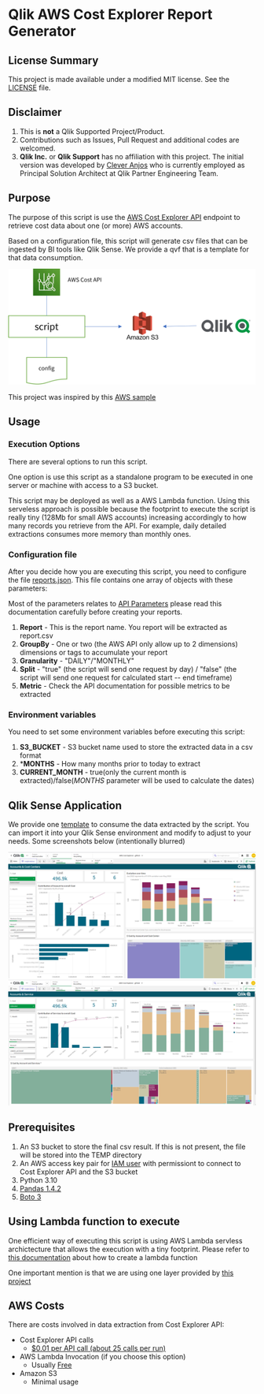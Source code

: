 # Qlik AWS Cost Explorer Report Generator

## License Summary

This project is made available under a modified MIT license. See the [LICENSE](LICENSE) file.

## Disclaimer

1. This is **not** a Qlik Supported Project/Product.
2. Contributions such as Issues, Pull Request and additional codes are welcomed.
3. **Qlik Inc.** or **Qlik Support** has no affiliation with this project. The initial version was developed by [Clever Anjos](https://www.linkedin.com/in/cleveranjos/) who is currently employed as Principal Solution Architect at Qlik Partner Engineering Team.

## Purpose

The purpose of this script is use the [AWS Cost Explorer API](https://docs.aws.amazon.com/aws-cost-management/latest/APIReference/API_GetCostAndUsage.html) endpoint to retrieve cost data about one (or more) AWS accounts.

Based on a configuration file, this script will generate csv files that can be ingested by BI tools like Qlik Sense. We provide a qvf that is a template for that data consumption.

![image info](./img/highlevel.png)

This project was inspired by this [AWS sample](https://github.com/aws-samples/aws-cost-explorer-report)

## Usage

### Execution Options

There are several options to run this script.

One option is use this script as a standalone program to be executed in one server or machine with access to a S3 bucket.

This script may be deployed as well as a AWS Lambda function. Using this serveless approach is possible because the footprint to execute the script is really tiny (128Mb for small AWS accounts) increasing accordingly to how many records you retrieve from the API. For example, daily detailed extractions consumes more memory than monthly ones.

### Configuration file

After you decide how you are executing this script, you need to configure the file [reports.json](./reports.json). This file contains one array of objects with these parameters:

Most of the parameters relates to [API Parameters](https://docs.aws.amazon.com/aws-cost-management/latest/APIReference/API_GetCostAndUsage.html) please read this documentation carefully before creating your reports.

1. **Report** - This is the report name. You report will be extracted as report.csv
2. **GroupBy** - One or two (the AWS API only allow up to 2 dimensions) dimensions or tags to accumulate your report
3. **Granularity**  - "DAILY"/"MONTHLY"
4. **Split** - "true" (the script will send one request by day) / "false" (the script will send one request for calculated start -- end timeframe)
5. **Metric** -  Check the API documentation for possible metrics to be extracted

### Environment variables

You need to set some environment variables before executing this script:

1. **S3_BUCKET** - S3 bucket name used to store the extracted data in a csv format
2. ***MONTHS** - How many months prior to today to extract
3. **CURRENT_MONTH** - true(only the current month is extracted)/false(*MONTHS* parameter will be used to calculate the dates)

## Qlik Sense Application

We provide one [template](qvf/AWS%20Cost%20Explorer%20-%20github.qvf) to consume the data extracted by the script. You can import it into your Qlik Sense environment and modify to adjust to your needs.
Some screenshots below (intentionally blurred)

![image info](./img/dash-1.png)
![image info](./img/dash-2.png)

## Prerequisites

1. An S3 bucket to store the final csv result. If this is not present, the file will be stored into the TEMP directory
2. An AWS access key pair for [IAM user](<https://docs.aws.amazon.com/IAM/latest/UserGuide/id_credentials_access-keys.html>) with permissiont to connect to Cost Explorer API and the S3 bucket
3. Python 3.10
4. [Pandas 1.4.2](<https://pandas.pydata.org/pandas-docs/stable/>)
5. [Boto 3](<https://boto3.amazonaws.com/v1/documentation/api/latest/index.html>)

## Using Lambda function to execute

One efficient way of executing this script is using AWS Lambda servless archictecture that allows the execution with  a tiny footprint.
Please refer to [this documentation](https://docs.aws.amazon.com/lambda/latest/dg/lambda-python.html) about how to create a lambda function

One important mention is that we are using one layer provided by [this project](https://github.com/aws-samples/aws-cost-explorer-report)

## AWS Costs

There are costs involved in data extraction from Cost Explorer API:

* Cost Explorer API calls
  * [$0.01 per API call (about 25 calls per run)](https://aws.amazon.com/aws-cost-management/pricing/)
* AWS Lambda Invocation (if you choose this option)
  * Usually [Free](https://aws.amazon.com/free/)  
* Amazon S3
  * Minimal usage
